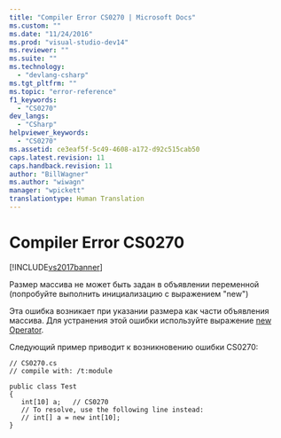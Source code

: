 ```yaml
---
title: "Compiler Error CS0270 | Microsoft Docs"
ms.custom: ""
ms.date: "11/24/2016"
ms.prod: "visual-studio-dev14"
ms.reviewer: ""
ms.suite: ""
ms.technology: 
  - "devlang-csharp"
ms.tgt_pltfrm: ""
ms.topic: "error-reference"
f1_keywords: 
  - "CS0270"
dev_langs: 
  - "CSharp"
helpviewer_keywords: 
  - "CS0270"
ms.assetid: ce3eaf5f-5c49-4608-a172-d92c515cab50
caps.latest.revision: 11
caps.handback.revision: 11
author: "BillWagner"
ms.author: "wiwagn"
manager: "wpickett"
translationtype: Human Translation
---
```

# Compiler Error CS0270
[!INCLUDE[vs2017banner](../../../csharp/includes/vs2017banner.md)]

Размер массива не может быть задан в объявлении переменной \(попробуйте выполнить инициализацию с выражением "new"\)  
  
 Эта ошибка возникает при указании размера как части объявления массива.  Для устранения этой ошибки используйте выражение [new Operator](../../../csharp/language-reference/keywords/new-operator.md).  
  
 Следующий пример приводит к возникновению ошибки CS0270:  
  
```  
// CS0270.cs  
// compile with: /t:module  
  
public class Test  
{  
   int[10] a;   // CS0270  
   // To resolve, use the following line instead:  
   // int[] a = new int[10];  
}  
```